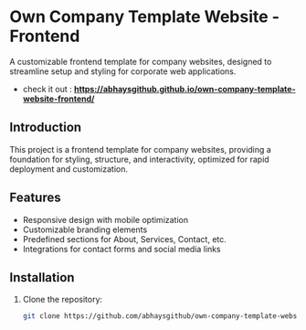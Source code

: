 # Own Company Template Website - Frontend

A customizable frontend template for company websites, designed to streamline setup and styling for corporate web applications.
- check it out : **https://abhaysgithub.github.io/own-company-template-website-frontend/**

## Introduction

This project is a frontend template for company websites, providing a foundation for styling, structure, and interactivity, optimized for rapid deployment and customization.

## Features

- Responsive design with mobile optimization
- Customizable branding elements
- Predefined sections for About, Services, Contact, etc.
- Integrations for contact forms and social media links

## Installation

1. Clone the repository:
   ```bash
   git clone https://github.com/abhaysgithub/own-company-template-website-frontend.git
